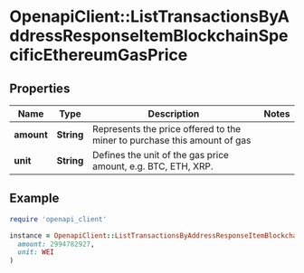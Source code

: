 # OpenapiClient::ListTransactionsByAddressResponseItemBlockchainSpecificEthereumGasPrice

## Properties

| Name | Type | Description | Notes |
| ---- | ---- | ----------- | ----- |
| **amount** | **String** | Represents the price offered to the miner to purchase this amount of gas |  |
| **unit** | **String** | Defines the unit of the gas price amount, e.g. BTC, ETH, XRP. |  |

## Example

```ruby
require 'openapi_client'

instance = OpenapiClient::ListTransactionsByAddressResponseItemBlockchainSpecificEthereumGasPrice.new(
  amount: 2994782927,
  unit: WEI
)
```

